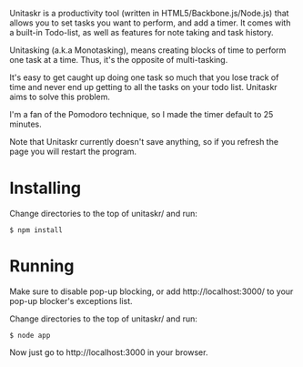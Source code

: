 

Unitaskr is a productivity tool (written in HTML5/Backbone.js/Node.js) that allows you to set tasks you want to perform, and add a timer. It comes with a built-in Todo-list, as well as features for note taking and task history.

Unitasking (a.k.a Monotasking), means creating blocks of time to perform  one task at a time. Thus, it's the opposite of multi-tasking.

It's easy to get caught up doing one task so much that you lose track of time and never end up getting to all the tasks on your todo list. 
Unitaskr aims to solve this problem.

I'm a fan of the Pomodoro technique, so I made the timer default to 25 minutes.

Note that Unitaskr currently doesn't save anything, so if you refresh the page you will restart the program.

Installing
==========
Change directories to the top of unitaskr/ and run:

    $ npm install

Running
========
Make sure to disable pop-up blocking, or add http://localhost:3000/ to your pop-up blocker's exceptions list.

Change directories to the top of unitaskr/ and run:

    $ node app

Now just go to http://localhost:3000 in your browser.
